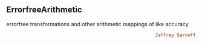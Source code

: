 ## ErrorfreeArithmetic
errorfree transformations and other arithmetic mappings of like accuracy
```ruby
                                                       Jeffrey Sarnoff © 2016-Mar-22 at New York
```

